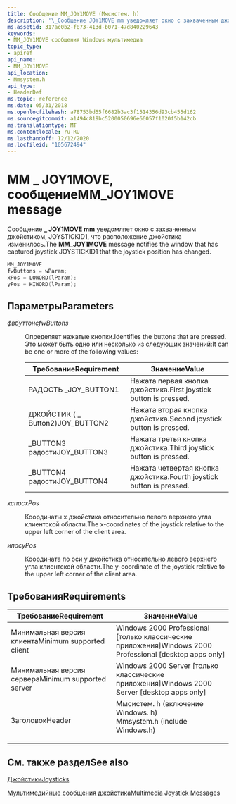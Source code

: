 ```yaml
---
title: Сообщение MM_JOY1MOVE (Ммсистем. h)
description: '\_Сообщение JOY1MOVE mm уведомляет окно с захваченным джойстиком, JOYSTICKID1, что расположение джойстика изменилось.'
ms.assetid: 317ac0b2-f873-413d-b071-47d840229643
keywords:
- MM_JOY1MOVE сообщения Windows мультимедиа
topic_type:
- apiref
api_name:
- MM_JOY1MOVE
api_location:
- Mmsystem.h
api_type:
- HeaderDef
ms.topic: reference
ms.date: 05/31/2018
ms.openlocfilehash: a78753bd55f6682b3ac3f1514356d93cb455d162
ms.sourcegitcommit: a1494c819bc5200050696e66057f1020f5b142cb
ms.translationtype: MT
ms.contentlocale: ru-RU
ms.lasthandoff: 12/12/2020
ms.locfileid: "105672494"
---
```

# <a name="mm_joy1move-message"></a><span data-ttu-id="669ee-104">MM \_ JOY1MOVE, сообщение</span><span class="sxs-lookup"><span data-stu-id="669ee-104">MM\_JOY1MOVE message</span></span>

<span data-ttu-id="669ee-105">Сообщение **\_ JOY1MOVE mm** уведомляет окно с захваченным джойстиком, JOYSTICKID1, что расположение джойстика изменилось.</span><span class="sxs-lookup"><span data-stu-id="669ee-105">The **MM\_JOY1MOVE** message notifies the window that has captured joystick JOYSTICKID1 that the joystick position has changed.</span></span>


```C++
MM_JOY1MOVE 
fwButtons = wParam; 
xPos = LOWORD(lParam); 
yPos = HIWORD(lParam); 
```



## <a name="parameters"></a><span data-ttu-id="669ee-106">Параметры</span><span class="sxs-lookup"><span data-stu-id="669ee-106">Parameters</span></span>

<dl> <dt>

<span data-ttu-id="669ee-107"><span id="fwButtons"></span><span id="fwbuttons"></span><span id="FWBUTTONS"></span>*фвбуттонс*</span><span class="sxs-lookup"><span data-stu-id="669ee-107"><span id="fwButtons"></span><span id="fwbuttons"></span><span id="FWBUTTONS"></span>*fwButtons*</span></span>
</dt> <dd>

<span data-ttu-id="669ee-108">Определяет нажатые кнопки.</span><span class="sxs-lookup"><span data-stu-id="669ee-108">Identifies the buttons that are pressed.</span></span> <span data-ttu-id="669ee-109">Это может быть одно или несколько из следующих значений:</span><span class="sxs-lookup"><span data-stu-id="669ee-109">It can be one or more of the following values:</span></span>



| <span data-ttu-id="669ee-110">Требование</span><span class="sxs-lookup"><span data-stu-id="669ee-110">Requirement</span></span> | <span data-ttu-id="669ee-111">Значение</span><span class="sxs-lookup"><span data-stu-id="669ee-111">Value</span></span> |
|--------------|------------------------------------|
| <span data-ttu-id="669ee-112">РАДОСТЬ \_</span><span class="sxs-lookup"><span data-stu-id="669ee-112">JOY\_BUTTON1</span></span> | <span data-ttu-id="669ee-113">Нажата первая кнопка джойстика.</span><span class="sxs-lookup"><span data-stu-id="669ee-113">First joystick button is pressed.</span></span>  |
| <span data-ttu-id="669ee-114">ДЖОЙСТИК ( \_ Button2)</span><span class="sxs-lookup"><span data-stu-id="669ee-114">JOY\_BUTTON2</span></span> | <span data-ttu-id="669ee-115">Нажата вторая кнопка джойстика.</span><span class="sxs-lookup"><span data-stu-id="669ee-115">Second joystick button is pressed.</span></span> |
| <span data-ttu-id="669ee-116">\_BUTTON3 радости</span><span class="sxs-lookup"><span data-stu-id="669ee-116">JOY\_BUTTON3</span></span> | <span data-ttu-id="669ee-117">Нажата третья кнопка джойстика.</span><span class="sxs-lookup"><span data-stu-id="669ee-117">Third joystick button is pressed.</span></span>  |
| <span data-ttu-id="669ee-118">\_BUTTON4 радости</span><span class="sxs-lookup"><span data-stu-id="669ee-118">JOY\_BUTTON4</span></span> | <span data-ttu-id="669ee-119">Нажата четвертая кнопка джойстика.</span><span class="sxs-lookup"><span data-stu-id="669ee-119">Fourth joystick button is pressed.</span></span> |



 

</dd> <dt>

<span data-ttu-id="669ee-120"><span id="xPos"></span><span id="xpos"></span><span id="XPOS"></span>*кспос*</span><span class="sxs-lookup"><span data-stu-id="669ee-120"><span id="xPos"></span><span id="xpos"></span><span id="XPOS"></span>*xPos*</span></span>
</dt> <dd>

<span data-ttu-id="669ee-121">Координаты x джойстика относительно левого верхнего угла клиентской области.</span><span class="sxs-lookup"><span data-stu-id="669ee-121">The x-coordinates of the joystick relative to the upper left corner of the client area.</span></span>

</dd> <dt>

<span data-ttu-id="669ee-122"><span id="yPos"></span><span id="ypos"></span><span id="YPOS"></span>*ипос*</span><span class="sxs-lookup"><span data-stu-id="669ee-122"><span id="yPos"></span><span id="ypos"></span><span id="YPOS"></span>*yPos*</span></span>
</dt> <dd>

<span data-ttu-id="669ee-123">Координата по оси y джойстика относительно левого верхнего угла клиентской области.</span><span class="sxs-lookup"><span data-stu-id="669ee-123">The y-coordinate of the joystick relative to the upper left corner of the client area.</span></span>

</dd> </dl>

## <a name="requirements"></a><span data-ttu-id="669ee-124">Требования</span><span class="sxs-lookup"><span data-stu-id="669ee-124">Requirements</span></span>



| <span data-ttu-id="669ee-125">Требование</span><span class="sxs-lookup"><span data-stu-id="669ee-125">Requirement</span></span> | <span data-ttu-id="669ee-126">Значение</span><span class="sxs-lookup"><span data-stu-id="669ee-126">Value</span></span> |
|-------------------------------------|-----------------------------------------------------------------------------------------------------------|
| <span data-ttu-id="669ee-127">Минимальная версия клиента</span><span class="sxs-lookup"><span data-stu-id="669ee-127">Minimum supported client</span></span><br/> | <span data-ttu-id="669ee-128">Windows 2000 Professional \[только классические приложения\]</span><span class="sxs-lookup"><span data-stu-id="669ee-128">Windows 2000 Professional \[desktop apps only\]</span></span><br/>                                                |
| <span data-ttu-id="669ee-129">Минимальная версия сервера</span><span class="sxs-lookup"><span data-stu-id="669ee-129">Minimum supported server</span></span><br/> | <span data-ttu-id="669ee-130">Windows 2000 Server \[только классические приложения\]</span><span class="sxs-lookup"><span data-stu-id="669ee-130">Windows 2000 Server \[desktop apps only\]</span></span><br/>                                                      |
| <span data-ttu-id="669ee-131">Заголовок</span><span class="sxs-lookup"><span data-stu-id="669ee-131">Header</span></span><br/>                   | <dl> <span data-ttu-id="669ee-132"><dt>Ммсистем. h (включение Windows. h)</dt></span><span class="sxs-lookup"><span data-stu-id="669ee-132"><dt>Mmsystem.h (include Windows.h)</dt></span></span> </dl> |



## <a name="see-also"></a><span data-ttu-id="669ee-133">См. также раздел</span><span class="sxs-lookup"><span data-stu-id="669ee-133">See also</span></span>

<dl> <dt>

[<span data-ttu-id="669ee-134">Джойстики</span><span class="sxs-lookup"><span data-stu-id="669ee-134">Joysticks</span></span>](joysticks.md)
</dt> <dt>

[<span data-ttu-id="669ee-135">Мультимедийные сообщения джойстика</span><span class="sxs-lookup"><span data-stu-id="669ee-135">Multimedia Joystick Messages</span></span>](multimedia-joystick-messages.md)
</dt> </dl>

 

 





